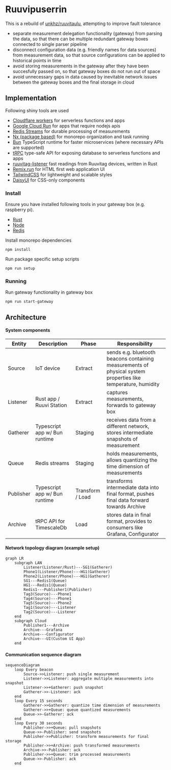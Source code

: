 # Ruuvipuserrin

This is a rebuild of [unkhz/ruuvitaulu](https://github.com/unkhz/ruuvitaulu), attempting to improve fault tolerance

- separate measurement delegation functionality (gateway) from parsing the data, so that there can be multiple redundant gateway boxes connected to single parser pipeline
- disconnect configuration data (e.g. friendly names for data sources) from measurement data, so that source configurations can be applied to historical points in time
- avoid storing measurements in the gateway after they have been succesfully passed on, so that gateway boxes do not run out of space
- avoid unnecessary gaps in data caused by inevitable network issues between the gateway boxes and the final storage in cloud

## Implementation

Following shiny tools are used

- [Cloudflare workers](https://workers.cloudflare.com/) for serverless functions and apps
- [Google Cloud Run](https://cloud.google.com/run) for apps that require nodejs apis
- [Redis Streams](https://redis.io/docs/data-types/streams/) for durable processing of measurements
- [Nx (package based)](https://nx.dev) for monorepo organization and task running
- [Bun](https://bun.sh) TypeScript runtime for faster microservices (where necessary APIs are supported)
- [tRPC](https://trpc.io/) type-safe API for exposing database to serverless functions and apps
- [ruuvitag-listener](https://github.com/lautis/ruuvitag-listener) fast readings from Ruuvitag devices, written in Rust
- [Remix.run](https://remix.run/) for HTML first web application UI
- [TailwindCSS](https://tailwindcss.com/) for lightweight and scalable styles
- [DaisyUI](https://daisyui.com/) for CSS-only components

### Install

Ensure you have installed following tools in your gateway box (e.g. raspberry pi).

- [Rust](https://rustup.rs/)
- [Node](https://nodejs.org/en/download/)
- [Redis](https://redis.io/docs/getting-started/installation/install-redis-on-linux/)

Install monorepo dependencies

```
npm install
```

Run package specific setup scripts

```
npm run setup
```

### Running

Run gateway functionality in gateway box
```
npm run start-gateway
```

## Architecture

#### System components

| Entity    | Description                   | Phase            | Responsibility                                                                                                |
| --------- | ----------------------------- | ---------------- | ------------------------------------------------------------------------------------------------------------- |
| Source    | IoT device                    | Extract          | sends e.g. bluetooth beacons containing measurements of physical system properties like temperature, humidity |
| Listener  | Rust app / Ruuvi Station      | Extract          | captures measurements, forwards to gateway box                                                                |
| Gatherer  | Typescript app w/ Bun runtime | Staging          | receives data from a different network, stores intermediate snapshots of measurement                          |
| Queue     | Redis streams                 | Staging          | holds measurements, allows quantizing the time dimension of measurements                                      |
| Publisher | Typescript app w/ Bun runtime | Transform / Load | transforms intermediate data into final format, pushes final data forward towards Archive                      |
| Archive   | tRPC API for TimescaleDb      | Load          | stores data in final format, provides to consumers like Grafana, Configurator                                  |

#### Network topology diagram (example setup)

```mermaid
graph LR
    subgraph LAN
        Listener(Listener/Rust)---SG1(Gatherer)
        Phone1(Listener/Phone)---HG1(Gatherer)
        Phone2(Listener/Phone)---HG1(Gatherer)
        SG1---Redis1(Queue)
        HG1---Redis1(Queue)
        Redis1---Publisher1(Publisher)
        Tag3(Source)---Phone1
        Tag4(Source)---Phone1
        Tag5(Source)---Phone2
        Tag1(Source)---Listener
        Tag2(Source)---Listener
    end
    subgraph Cloud
        Publisher1---Archive
        Archive---Grafana
        Archive---Configurator
        Archive---UI(Custom UI App)
    end
```

#### Communication sequence diagram

```mermaid
sequenceDiagram
    loop Every beacon
        Source->>Listener: push single measurement
        Listener->>Listener: aggregate multiple measurements into snapshot
        Listener->>+Gatherer: push snapshot
        Gatherer->>-Listener: ack
    end
    loop Every 15 seconds
        Gatherer->>Gatherer: quantize time dimension of measurements
        Gatherer->>+Queue: queue quantized measurements
        Queue->>-Gatherer: ack
    end
    loop Every 30 seconds
        Publisher->>+Queue: pull snapshots
        Queue->>-Publisher: send snapshots
        Publisher->>Publisher: transform measurements for final storage
        Publisher->>+Archive: push transformed measurements
        Archive->>-Publisher: ack
        Publisher->>+Queue: trim processed measurements
        Queue->>-Publisher: ack
    end
```
